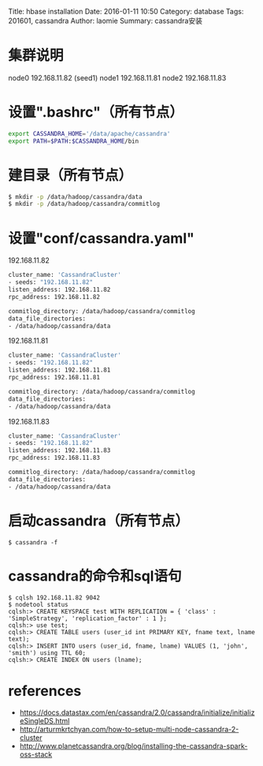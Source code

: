 Title: hbase installation
Date: 2016-01-11 10:50
Category: database
Tags: 201601, cassandra
Author: laomie
Summary: cassandra安装

集群说明
=================
node0 192.168.11.82 (seed1)
node1 192.168.11.81
node2 192.168.11.83

设置".bashrc"（所有节点）
===========================
```bash
export CASSANDRA_HOME='/data/apache/cassandra'
export PATH=$PATH:$CASSANDRA_HOME/bin
```

建目录（所有节点）
============================
```bash
$ mkdir -p /data/hadoop/cassandra/data
$ mkdir -p /data/hadoop/cassandra/commitlog
```

设置"conf/cassandra.yaml"
===============================
192.168.11.82
```bash
cluster_name: 'CassandraCluster'
- seeds: "192.168.11.82"
listen_address: 192.168.11.82
rpc_address: 192.168.11.82

commitlog_directory: /data/hadoop/cassandra/commitlog
data_file_directories: 
- /data/hadoop/cassandra/data
```
192.168.11.81
```bash
cluster_name: 'CassandraCluster'
- seeds: "192.168.11.82"
listen_address: 192.168.11.81
rpc_address: 192.168.11.81

commitlog_directory: /data/hadoop/cassandra/commitlog
data_file_directories: 
- /data/hadoop/cassandra/data
```
192.168.11.83
```bash
cluster_name: 'CassandraCluster'
- seeds: "192.168.11.82"
listen_address: 192.168.11.83
rpc_address: 192.168.11.83

commitlog_directory: /data/hadoop/cassandra/commitlog
data_file_directories: 
- /data/hadoop/cassandra/data
```

启动cassandra（所有节点）
====================
```
$ cassandra -f
```

cassandra的命令和sql语句
===========================
```
$ cqlsh 192.168.11.82 9042
$ nodetool status
cqlsh:> CREATE KEYSPACE test WITH REPLICATION = { 'class' : 'SimpleStrategy', 'replication_factor' : 1 };
cqlsh:> use test;
cqlsh:> CREATE TABLE users (user_id int PRIMARY KEY, fname text, lname text);
cqlsh:> INSERT INTO users (user_id, fname, lname) VALUES (1, 'john', 'smith') using TTL 60;
cqlsh:> CREATE INDEX ON users (lname);
```

references
=========================
* <https://docs.datastax.com/en/cassandra/2.0/cassandra/initialize/initializeSingleDS.html>
* <http://arturmkrtchyan.com/how-to-setup-multi-node-cassandra-2-cluster>
* <http://www.planetcassandra.org/blog/installing-the-cassandra-spark-oss-stack>
